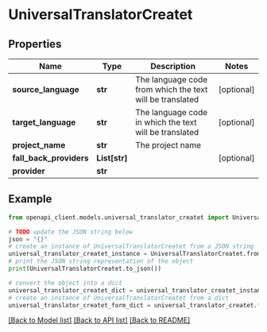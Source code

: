 # UniversalTranslatorCreatet


## Properties

Name | Type | Description | Notes
------------ | ------------- | ------------- | -------------
**source_language** | **str** | The language code from which the text will be translated | [optional] 
**target_language** | **str** | The language code in which the text will be translated | [optional] 
**project_name** | **str** | The project name | 
**fall_back_providers** | **List[str]** |  | [optional] 
**provider** | **str** |  | 

## Example

```python
from openapi_client.models.universal_translator_createt import UniversalTranslatorCreatet

# TODO update the JSON string below
json = "{}"
# create an instance of UniversalTranslatorCreatet from a JSON string
universal_translator_createt_instance = UniversalTranslatorCreatet.from_json(json)
# print the JSON string representation of the object
print(UniversalTranslatorCreatet.to_json())

# convert the object into a dict
universal_translator_createt_dict = universal_translator_createt_instance.to_dict()
# create an instance of UniversalTranslatorCreatet from a dict
universal_translator_createt_form_dict = universal_translator_createt.from_dict(universal_translator_createt_dict)
```
[[Back to Model list]](../README.md#documentation-for-models) [[Back to API list]](../README.md#documentation-for-api-endpoints) [[Back to README]](../README.md)


